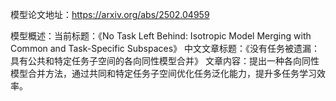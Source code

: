 模型论文地址：https://arxiv.org/abs/2502.04959

模型概述：当前标题：《No Task Left Behind: Isotropic Model Merging with Common and Task-Specific Subspaces》
中文文章标题：《没有任务被遗漏：具有公共和特定任务子空间的各向同性模型合并》
文章内容：提出一种各向同性模型合并方法，通过共同和特定任务子空间优化任务泛化能力，提升多任务学习效率。
